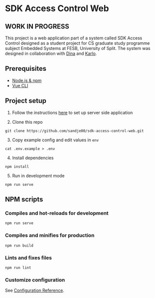 # SDK Access Control Web

## **WORK IN PROGRESS**

This project is a web application part of a system called SDK Access Control designed as a student project for CS graduate study programme subject Embedded Systems at FESB, University of Split. The system was designed in collaboration with [Dina](https://github.com/dcvita01) and [Karlo](https://github.com/KarloMijaljevic).

## Prerequisites

* [Node.js & npm](https://nodejs.org/en/)
* [Vue CLI](https://cli.vuejs.org/)

## Project setup

1. Follow the instructions [here](https://github.com/KarloMijaljevic/SDK-AC) to set up server side application

2. Clone this repo
```
git clone https://github.com/sandje00/sdk-access-control-web.git
```

3. Copy example config and edit values in `env`
```
cat .env.example > .env
```

4. Install dependencies
```
npm install
```

5. Run in development mode
```
npm run serve
```

## NPM scripts
### Compiles and hot-reloads for development
```
npm run serve
```

### Compiles and minifies for production
```
npm run build
```

### Lints and fixes files
```
npm run lint
```

### Customize configuration
See [Configuration Reference](https://cli.vuejs.org/config/).

